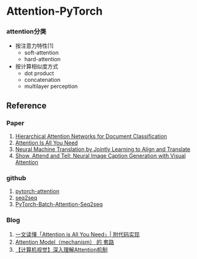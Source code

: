 # Attention-PyTorch

### attention分类

+ 按注意力特性[1]
  + soft-attention
  + hard-attention
+ 按计算相似度方式
  + dot product
  + concatenation
  + multilayer perception

## Reference

### Paper

1. [Hierarchical Attention Networks for Document Classification](https://www.cs.cmu.edu/~diyiy/docs/naacl16.pdf)
2. [Attention Is All You Need](https://arxiv.org/abs/1706.03762)
3. [Neural Machine Translation by Jointly Learning to Align and Translate]()
1. [Show, Attend and Tell: Neural Image Caption Generation with Visual Attention]()

### github
1. [pytorch-attention](https://github.com/thomlake/pytorch-attention)
2. [seq2seq](https://github.com/keon/seq2seq)
3. [PyTorch-Batch-Attention-Seq2seq](https://github.com/AuCson/PyTorch-Batch-Attention-Seq2seq)

### Blog
1. [一文读懂「Attention is All You Need」| 附代码实现 ](https://mp.weixin.qq.com/s?__biz=MzIwMTc4ODE0Mw==&mid=2247486960&idx=1&sn=1b4b9d7ec7a9f40fa8a9df6b6f53bbfb&chksm=96e9d270a19e5b668875392da1d1aaa28ffd0af17d44f7ee81c2754c78cc35edf2e35be2c6a1&scene=21#wechat_redirect)
2. [Attention Model（mechanism） 的 套路](https://blog.csdn.net/bvl10101111/article/details/78470716)
3. [【计算机视觉】深入理解Attention机制](https://blog.csdn.net/yideqianfenzhiyi/article/details/79422857)
